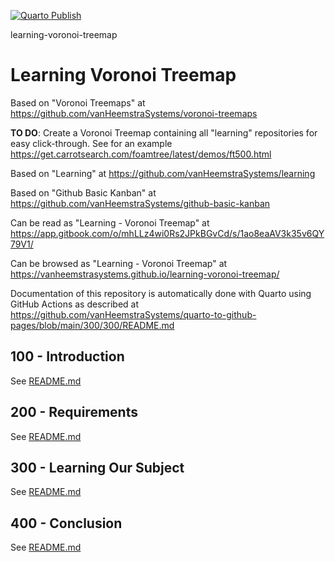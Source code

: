 [![Quarto Publish](https://github.com/vanHeemstraSystems/learning-voronoi-treemap/actions/workflows/publish.yml/badge.svg)](https://github.com/vanHeemstraSystems/learning-voronoi-treemap/actions/workflows/publish.yml)

learning-voronoi-treemap
# Learning Voronoi Treemap

Based on "Voronoi Treemaps" at https://github.com/vanHeemstraSystems/voronoi-treemaps

**TO DO**: Create a Voronoi Treemap containing all "learning" repositories for easy click-through. See for an example https://get.carrotsearch.com/foamtree/latest/demos/ft500.html

Based on "Learning" at https://github.com/vanHeemstraSystems/learning

Based on "Github Basic Kanban" at https://github.com/vanHeemstraSystems/github-basic-kanban

Can be read as "Learning - Voronoi Treemap" at https://app.gitbook.com/o/mhLLz4wi0Rs2JPkBGvCd/s/1ao8eaAV3k35v6QY79V1/

Can be browsed as "Learning - Voronoi Treemap" at https://vanheemstrasystems.github.io/learning-voronoi-treemap/

Documentation of this repository is automatically done with Quarto using GitHub Actions as described at https://github.com/vanHeemstraSystems/quarto-to-github-pages/blob/main/300/300/README.md

## 100 - Introduction

See [README.md](./100/README.md)

## 200 - Requirements

See [README.md](./200/README.md)

## 300 - Learning Our Subject

See [README.md](./300/README.md)

## 400 - Conclusion

See [README.md](./400/README.md)
